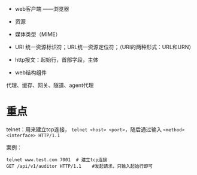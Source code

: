 - web客户端 ——浏览器

- 资源

- 媒体类型（MIME）

- URI 统一资源标识符；URL统一资源定位符；（URI的两种形式：URL和URN）

- http报文：起始行，首部字段，主体

- web结构组件

代理、缓存、网关、隧道、agent代理

# 重点

telnet：用来建立tcp连接， `telnet <host> <port>`，随后通过输入 `<method> <interface> HTTP/1.1`

案例：

```shell
telnet www.test.com 7001  # 建立tcp连接
GET /api/v1/auditor HTTP/1.1    #发起请求，只输入起始行即可
```
